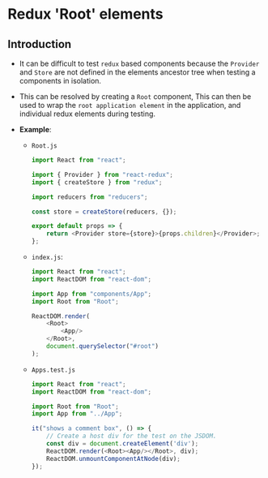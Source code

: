 # Redux 'Root' elements

## Introduction

* It can be difficult to test `redux` based components because the `Provider` and `Store` are not defined in the elements ancestor tree when testing a components in isolation.

* This can be resolved by creating a `Root` component, This can then be used to wrap the `root application element` in the application, and individual redux elements during testing.

* __Example__:

    * `Root.js`

        ```javascript
        import React from "react";

        import { Provider } from "react-redux";
        import { createStore } from "redux";

        import reducers from "reducers";

        const store = createStore(reducers, {});

        export default props => {
            return <Provider store={store}>{props.children}</Provider>;
        };
        ```

    * `index.js`:

        ```javascript
        import React from "react";
        import ReactDOM from "react-dom";

        import App from "components/App";
        import Root from "Root";

        ReactDOM.render(
            <Root>
                <App/>
            </Root>,
            document.querySelector("#root")
        );  
        ```
    
    * `Apps.test.js`

        ```javascript
        import React from "react";
        import ReactDOM from "react-dom";

        import Root from "Root";
        import App from "../App";

        it("shows a comment box", () => {
            // Create a host div for the test on the JSDOM.
            const div = document.createElement('div');
            ReactDOM.render(<Root><App/></Root>, div);
            ReactDOM.unmountComponentAtNode(div);
        });
        ```